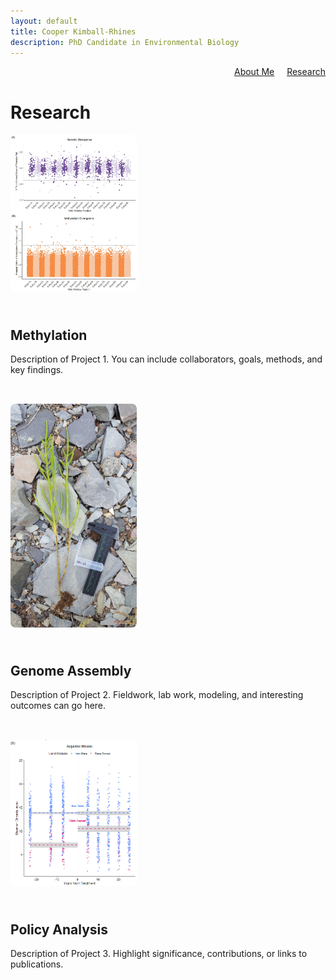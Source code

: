 ```yaml
---
layout: default
title: Cooper Kimball-Rhines
description: PhD Candidate in Environmental Biology
---
```


<nav style="text-align: right; margin-top: 0;">
  <a href="/index" style="margin-right: 1rem;">About Me</a>
  <a href="/research">Research</a>
</nav>

<h1>Research</h1>

<style>
.research-section {
  display: flex;
  flex-wrap: wrap;
  margin-bottom: 2rem;
  gap: 1.5rem;
  align-items: flex-start;
}

.research-image {
  flex: 1 1 40%;
  max-width: 40%;
}

.research-image img {
  width: 100%;
  height: auto;
  object-fit: cover;
  border-radius: 8px;
  cursor: pointer;
}

.research-text {
  flex: 1 1 58%;
}

#lightbox-modal {
  display: none;
  position: fixed;
  top: 0; left: 0;
  width: 100%; height: 100%;
  background: rgba(0, 0, 0, 0.85);
  z-index: 9999;
  justify-content: center;
  align-items: center;
}

#lightbox-modal img {
  max-width: 90%;
  max-height: 90%;
  border-radius: 8px;
}
</style>

<!-- Lightbox Modal -->
<div id="lightbox-modal">
  <img id="lightbox-image" src="" alt="Expanded Image" />
</div>

<script>
  document.addEventListener("DOMContentLoaded", function () {
    const modal = document.getElementById("lightbox-modal");
    const modalImg = document.getElementById("lightbox-image");

    document.querySelectorAll(".research-image img").forEach(img => {
      img.addEventListener("click", () => {
        modal.style.display = "flex";
        modalImg.src = img.src;
        modalImg.alt = img.alt;
      });
    });

    modal.addEventListener("click", () => {
      modal.style.display = "none";
    });
  });
</script>

<!-- Project 1 -->
<div class="research-section">
  <div class="research-image">
    <img src="/manhattans.png">
  </div>
  <div class="research-text">
    <h2>Methylation</h2>
    <p>
      Description of Project 1. You can include collaborators, goals, methods, and key findings.
    </p>
  </div>
</div>

<!-- Project 2 -->
<div class="research-section">
  <div class="research-image">
    <img src="/sal.jpg">
  </div>
  <div class="research-text">
    <h2>Genome Assembly</h2>
    <p>
      Description of Project 2. Fieldwork, lab work, modeling, and interesting outcomes can go here.
    </p>
  </div>
</div>

<!-- Project 3 -->
<div class="research-section">
  <div class="research-image">
    <img src="shannonDID.png">
  </div>
  <div class="research-text">
    <h2>Policy Analysis</h2>
    <p>
      Description of Project 3. Highlight significance, contributions, or links to publications.
    </p>
  </div>
</div>
